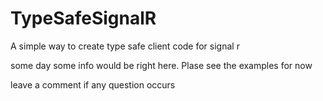 # TypeSafeSignalR
A simple way to create type safe client code for signal r

some day some info would be right here.
Plase see the examples for now

leave a comment if any question occurs